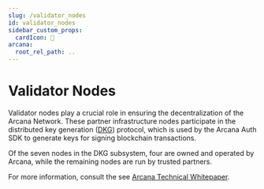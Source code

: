 ```yaml
---
slug: /validator_nodes
id: validator_nodes
sidebar_custom_props:
  cardIcon: 💠
arcana:
  root_rel_path: ..
---
```


# Validator Nodes

Validator nodes play a crucial role in ensuring the decentralization of the Arcana Network. These partner infrastructure nodes participate in the distributed key generation ([DKG]({{page.meta.arcana.root_rel_path}}/concepts/dkg/index.md)) protocol, which is used by the Arcana Auth SDK to generate keys for signing blockchain transactions. 

Of the seven nodes in the DKG subsystem, four are owned and operated by Arcana, while the remaining nodes are run by trusted partners. 

For more information, consult the see [Arcana Technical Whitepaper](https://www.notion.so/Arcana-Technical-Docs-a1d7fd0d2970452586c693e4fee14d08).

